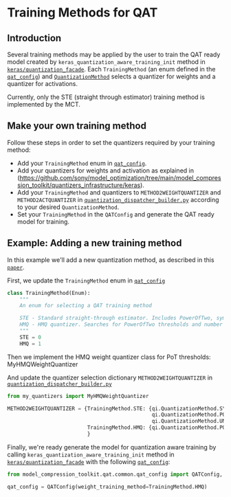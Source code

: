 # Training Methods for QAT

## Introduction

Several training methods may be applied by the user to train the QAT ready model
created by `keras_quantization_aware_training_init` method in [`keras/quantization_facade`](https://github.com/sony/model_optimization/blob/main/model_compression_toolkit/qat/keras/quantization_facade.py).
Each `TrainingMethod` (an enum defined in the [`qat_config`](https://github.com/sony/model_optimization/blob/main/model_compression_toolkit/qat/common/qat_config.py)) 
and [`QuantizationMethod`](https://github.com/sony/model_optimization/blob/main/model_compression_toolkit/core/common/target_platform/op_quantization_config.py)
selects a quantizer for weights and a quantizer for activations.

Currently, only the STE (straight through estimator) training method is implemented by the MCT.

## Make your own training method

Follow these steps in order to set the quantizers required by your training method:
- Add your `TrainingMethod` enum in [`qat_config`](https://github.com/sony/model_optimization/blob/main/model_compression_toolkit/qat/common/qat_config.py).
- Add your quantizers for weights and activation as explained in (https://github.com/sony/model_optimization/tree/main/model_compression_toolkit/quantizers_infrastructure/keras).
- Add your `TrainingMethod` and quantizers to `METHOD2WEIGHTQUANTIZER` and `METHOD2ACTQUANTIZER` in [`quantization_dispatcher_builder.py`](https://github.com/sony/model_optimization/blob/main/model_compression_toolkit/qat/keras/quantizer/quantization_dispatcher_builder.py)
according to your desired `QuantizationMethod`.  
- Set your `TrainingMethod` in the `QATConfig` and generate the QAT ready model for training. 

   
## Example: Adding a new training method

In this example we'll add a new quantization method, as described in this [`paper`](https://www.ecva.net/papers/eccv_2020/papers_ECCV/papers/123710443.pdf).

First, we update the `TrainingMethod` enum in [`qat_config`](https://github.com/sony/model_optimization/blob/main/model_compression_toolkit/qat/common/qat_config.py)
```python
class TrainingMethod(Enum):
    """
    An enum for selecting a QAT training method

    STE - Standard straight-through estimator. Includes PowerOfTwo, symmetric & uniform quantizers
    HMQ - HMQ quantizer. Searches for PowerOfTwo thresholds and number of bits
    """
    STE = 0
    HMQ = 1
```

Then we implement the HMQ weight quantizer class for PoT thresholds: MyHMQWeightQuantizer

And update the quantizer selection dictionary `METHOD2WEIGHTQUANTIZER` in [`quantization_dispatcher_builder.py`](https://github.com/sony/model_optimization/blob/main/model_compression_toolkit/qat/keras/quantizer/quantization_dispatcher_builder.py)

```python
from my_quantizers import MyHMQWeightQuantizer

METHOD2WEIGHTQUANTIZER = {TrainingMethod.STE: {qi.QuantizationMethod.SYMMETRIC: STEWeightQuantizer,
                                               qi.QuantizationMethod.POWER_OF_TWO: STEWeightQuantizer,
                                               qi.QuantizationMethod.UNIFORM: STEUniformWeightQuantizer},
                          TrainingMethod.HMQ: {qi.QuantizationMethod.POWER_OF_TWO: MyHMQWeightQuantizer}
                          }
```

Finally, we're ready generate the model for quantization aware training
by calling `keras_quantization_aware_training_init` method in [`keras/quantization_facade`](https://github.com/sony/model_optimization/blob/main/model_compression_toolkit/qat/keras/quantization_facade.py)
with the following [`qat_config`](https://github.com/sony/model_optimization/blob/main/model_compression_toolkit/qat/common/qat_config.py):

```python
from model_compression_toolkit.qat.common.qat_config import QATConfig, TrainingMethod

qat_config = QATConfig(weight_training_method=TrainingMethod.HMQ)
```
